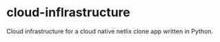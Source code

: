 # cloud-inflrastructure
Cloud infrastructure for a cloud native netlix clone app written in Python.
